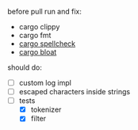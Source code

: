 before pull run and fix:
  - cargo clippy
  - cargo fmt
  - [cargo spellcheck](https://github.com/drahnr/cargo-spellcheck)
  - [cargo bloat](https://github.com/RazrFalcon/cargo-bloat)

should do:
  - [ ] custom log impl
  - [ ] escaped characters inside strings
  - [ ] tests
    - [x] tokenizer
    - [x] filter

